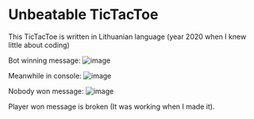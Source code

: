# Unbeatable TicTacToe
This TicTacToe is written in Lithuanian language (year 2020 when I knew little about coding)

Bot winning message: ![image](https://github.com/Holoph69/TicTacToe/assets/42713684/a444891f-6ef4-4b71-8d61-3af51c06f1dd)


Meanwhile in console: ![image](https://github.com/Holoph69/TicTacToe/assets/42713684/011a7ecb-6ae9-4887-ae15-e5955525d26a)


Nobody won message: ![image](https://github.com/Holoph69/TicTacToe/assets/42713684/8b2cdc25-4d42-4370-ab59-772aba855e78)



Player won message is broken (It was working when I made it).
